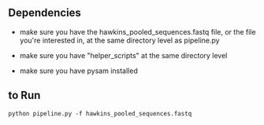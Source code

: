 ## Dependencies

- make sure you have the hawkins_pooled_sequences.fastq file, or the file you're interested in, at the same directory level as pipeline.py

- make sure you have "helper_scripts" at the same directory level

- make sure you have pysam installed

## to Run

`python pipeline.py -f hawkins_pooled_sequences.fastq`
